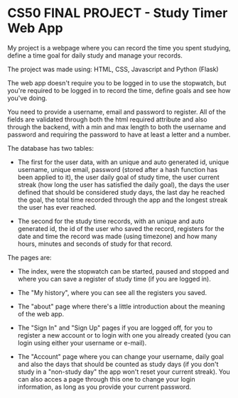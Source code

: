 # CS50 FINAL PROJECT - Study Timer Web App

My project is a webpage where you can record the time you spent studying, define a time goal for daily study and manage your records.

The project was made using: HTML, CSS, Javascript and Python (Flask)

The web app doesn't require you to be logged in to use the stopwatch, but you're required to be logged in to record the time, define goals and see how you've doing.

You need to provide a username, email and password to register. All of the fields are validated through both the html required attribute and also through the backend, with a min and max length to both the username and password and requiring the password to have at least a letter and a number.

The database has two tables: 

- The first for the user data, with an unique and auto generated id, unique username, unique email, password (stored after a hash function has been applied to it), the user daily goal of study time, the user current streak (how long the user has satisfied the daily goal), the days the user defined that should be considered study days, the last day he reached the goal, the total time recorded through the app and the longest streak the user has ever reached.

- The second for the study time records, with an unique and auto generated id, the id of the user who saved the record, registers for the date and time the record was made (using timezone) and how many hours, minutes and seconds of study for that record.

The pages are:
- The index, were the stopwatch can be started, paused and stopped and where you can save a register of study time (if you are logged in).

- The "My history", where you can see all the registers you saved.

- The "about" page where there's a little introduction about the meaning of the web app.

- The "Sign In" and "Sign Up" pages if you are logged off, for you to register a new account or to login with one you already created (you can login using either your username or e-mail).

- The "Account" page where you can change your username, daily goal and also the days that should be counted as study days (if you don't study in a "non-study day" the app won't reset your current streak). You can also acces a page through this one to change your login information, as long as you provide your current password.
